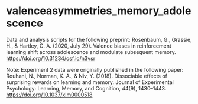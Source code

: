 # valenceasymmetries_memory_adolescence

Data and analysis scripts for the following preprint:
Rosenbaum, G., Grassie, H., & Hartley, C. A. (2020, July 29). Valence biases in reinforcement learning shift across adolescence and modulate subsequent memory. https://doi.org/10.31234/osf.io/n3vsr

Note: Experiment 2 data were originally published in the following paper:
Rouhani, N., Norman, K. A., & Niv, Y. (2018). Dissociable effects of surprising rewards on learning and memory. Journal of Experimental Psychology: Learning, Memory, and Cognition, 44(9), 1430–1443. https://doi.org/10.1037/xlm0000518
